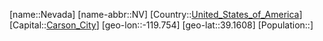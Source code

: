 ﻿---
location: [39.1608,-119.754]
type: State
tags:
- geo/State


SpocWebEntityId: 36059
isDeleted: false
confidential: public

---
[name::Nevada]
[name-abbr::NV]
[Country::[United_States_of_America](geo/Continent/North-America/United_States_of_America.md)]
[Capital::[Carson_City](geo/Continent/North-America/United_States_of_America/Nevada/Carson_City.md)]
[geo-lon::-119.754]
[geo-lat::39.1608]
[Population::]

